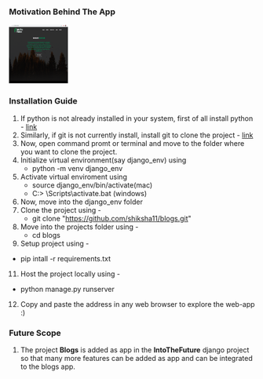 ### Motivation Behind The App
<img src = "https://github.com/shiksha11/blogs/blob/master/media/blog/images/homepage.png"  style = "height:120px; width: 120px;">



### Installation Guide
1. If python is not already installed in your system, first of all install python -  [link](https://www.python.org/downloads/) 
2. Similarly, if git is not currently install, install git to clone the project - [link](https://git-scm.com/downloads)
3. Now, open command promt or terminal and move to the folder where you want to clone the project.
4. Initialize virtual environment(say django_env) using 
   * python -m venv django_env
6. Activate virtual enviroment using 
   * source django_env/bin/activate(mac)
   * C:\> <venv>\Scripts\activate.bat (windows)
7. Now, move into the django_env folder
8. Clone the project using - 
   * git clone "https://github.com/shiksha11/blogs.git"
9. Move into the projects folder using -
   * cd blogs
10. Setup project using - 
   * pip intall -r requirements.txt
11. Host the project locally using - 
   * python manage.py runserver
12. Copy and paste the address in any web browser to explore the web-app :)


### Future Scope 
1. The project **Blogs** is added as app in the **IntoTheFuture** django project so that many more features can be added as app and can be integrated to the blogs app.
